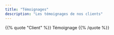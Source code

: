 ```yaml
---
title: "Témoignages"
description: "Les témoignages de nos clients"
---
```


{{% quote "Client" %}}
Témoignage
{{% /quote %}}
